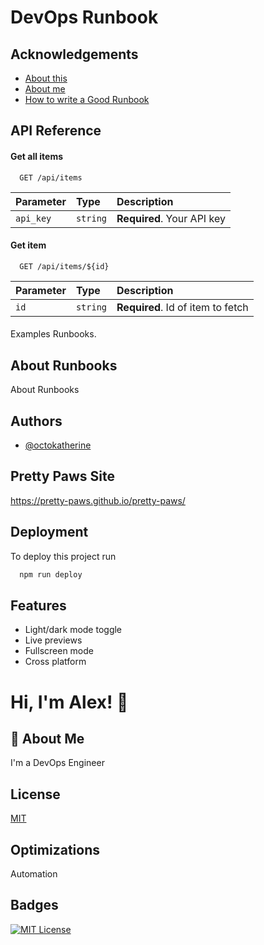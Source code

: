 
# DevOps Runbook



## Acknowledgements

 - [About this](https://awesomeopensource.com/project/elangosundar/awesome-README-templates)
 - [About me](https://pm17afterschool.atlassian.net/wiki/people/712020:e3060aa4-0ebf-40d9-8661-ca9ccec669f4)
 - [How to write a Good Runbook](https://bulldogjob.com/news/449-how-to-write-a-good-readme-for-your-github-project)


## API Reference

#### Get all items

```http
  GET /api/items
```

| Parameter | Type     | Description                |
| :-------- | :------- | :------------------------- |
| `api_key` | `string` | **Required**. Your API key |

#### Get item

```http
  GET /api/items/${id}
```

| Parameter | Type     | Description                       |
| :-------- | :------- | :-------------------------------- |
| `id`      | `string` | **Required**. Id of item to fetch |

#### 

Examples Runbooks.


## About Runbooks

About Runbooks


## Authors

- [@octokatherine](https://www.github.com/octokatherine)


## Pretty Paws Site

https://pretty-paws.github.io/pretty-paws/


## Deployment

To deploy this project run

```bash
  npm run deploy
```


## Features

- Light/dark mode toggle
- Live previews
- Fullscreen mode
- Cross platform


# Hi, I'm Alex! 👋


## 🚀 About Me
I'm a DevOps Engineer

## License

[MIT](https://choosealicense.com/licenses/mit/)


## Optimizations

Automation


## Badges



[![MIT License](https://img.shields.io/badge/License-MIT-green.svg)](https://choosealicense.com/licenses/mit/)

